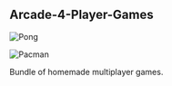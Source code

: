 ## Arcade-4-Player-Games

![Pong](20230208-Pong.jpg)

![Pacman](20230208-Pacman.jpg)

Bundle of homemade multiplayer games.
